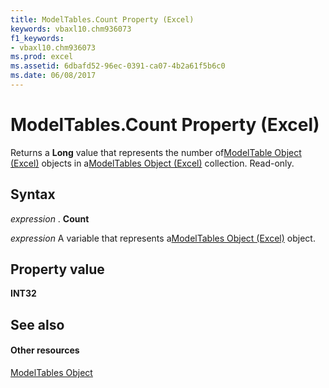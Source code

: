 ```yaml
---
title: ModelTables.Count Property (Excel)
keywords: vbaxl10.chm936073
f1_keywords:
- vbaxl10.chm936073
ms.prod: excel
ms.assetid: 6dbafd52-96ec-0391-ca07-4b2a61f5b6c0
ms.date: 06/08/2017
---
```



# ModelTables.Count Property (Excel)

Returns a **Long** value that represents the number of[ModelTable Object (Excel)](modeltable-object-excel.md) objects in a[ModelTables Object (Excel)](modeltables-object-excel.md) collection. Read-only.


## Syntax

 _expression_ . **Count**

 _expression_ A variable that represents a[ModelTables Object (Excel)](modeltables-object-excel.md) object.


## Property value

 **INT32**


## See also


#### Other resources



[ModelTables Object](modeltables-object-excel.md)

